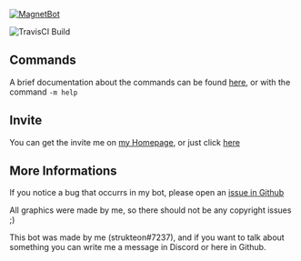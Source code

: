 [![MagnetBot](https://raw.githubusercontent.com/strukteon/MagnetBot/master/resources/images/magnetbot_logo_btn-01.png)](https://magnet.strukteon.me)

![TravisCI Build](https://travis-ci.org/strukteon/MagnetBot.svg?branch=master)

## Commands

A brief documentation about the commands can be found [here](https://magnet.strukteon.me/documentation), or with the command ``-m help``

## Invite

You can get the invite me on [my Homepage](https://magnet.strukteon.me), or just click [here](https://magnet.strukteon.me/invite)

## More Informations

If you notice a bug that occurrs in my bot, please open an [issue in Github](https://github.com/strukteon/MagnetBot/issues/new)

All graphics were made by me, so there should not be any copyright issues ;)

This bot was made by me (strukteon#7237), and if you want to talk about something you can write me a message in Discord or here in Github.

